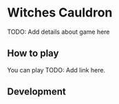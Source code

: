 # Witches Cauldron

TODO: Add details about game here

## How to play

You can play TODO: Add link here.

## Development
